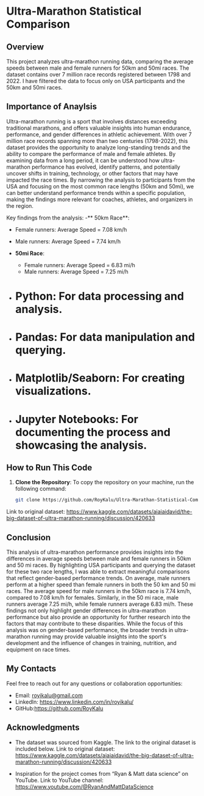  # Ultra-Marathon Statistical Comparison

## Overview
This project analyzes ultra-marathon running data, comparing the average speeds between male and female runners for 50km and 50mi races. The dataset contains over 7 million race records registered between 1798 and 2022. I have filtered the data to focus only on USA participants and the 50km and 50mi races. 

## Importance of Anaylsis
Ultra-marathon running is a sport that involves distances exceeding traditional marathons, and offers valuable insights into human endurance, performance, and gender differences in athletic achievement. With over 7 million race records spanning more than two centuries (1798-2022), this dataset provides the opportunity to analyze long-standing trends and the ability to compare the performance of male and female athletes. By examining data from a long period, it can be understood how ultra-marathon performance has evolved, identify patterns, and potentially uncover shifts in training, technology, or other factors that may have impacted the race times. By narrowing the analysis to participants from the USA and focusing on the most common race lengths (50km and 50mi), we can better understand performance trends within a specific population, making the findings more relevant for coaches, athletes, and organizers in the region.

Key findings from the analysis:
-** 50km Race**:
  - Female runners: Average Speed = 7.08 km/h
  - Male runners: Average Speed = 7.74 km/h
- **50mi Race**:
  - Female runners: Average Speed = 6.83 mi/h
  - Male runners: Average Speed = 7.25 mi/h

- # Python: For data processing and analysis.
- # Pandas: For data manipulation and querying.
- # Matplotlib/Seaborn: For creating visualizations.
- # Jupyter Notebooks: For documenting the process and showcasing the analysis.

## How to Run This Code

1. **Clone the Repository**:
   To copy the repository on your machine, run the following command:
   ```bash
   git clone https://github.com/RoyKalu/Ultra-Marathan-Statistical-Comparison.git

Link to original dataset: 
https://www.kaggle.com/datasets/aiaiaidavid/the-big-dataset-of-ultra-marathon-running/discussion/420633

## Conclusion
This analysis of ultra-marathon performance provides insights into the differences in average speeds between male and female runners in 50km and 50 mi races. By highlighting USA participants and querying the dataset for these two race lengths, I was able to extract meaningful comparisons that reflect gender-based performance trends. On average, male runners perform at a higher speed than female runners in both the 50 km and 50 mi races. The average speed for male runners in the 50km race is 7.74 km/h, compared to 7.08 km/h for females. Similarly, in the 50 mi race, male runners average 7.25 mi/h, while female runners average 6.83 mi/h. These findings not only highlight gender differences in ultra-marathon performance but also provide an opportunity for further research into the factors that may contribute to these disparities. While the focus of this analysis was on gender-based performance, the broader trends in ultra-marathon running may provide valuable insights into the sport's development and the influence of changes in training, nutrition, and equipment on race times.

## My Contacts

Feel free to reach out for any questions or collaboration opportunities:
- Email: royikalu@gmail.com
- LinkedIn: https://www.linkedin.com/in/royikalu/
- GitHub:https://github.com/RoyKalu

## Acknowledgments

- The dataset was sourced from Kaggle. The link to the original dataset is included below.
Link to original dataset: 
https://www.kaggle.com/datasets/aiaiaidavid/the-big-dataset-of-ultra-marathon-running/discussion/420633

- Inspiration for the project comes from “Ryan & Matt data science” on YouTube. 
Link to YouTube channel: https://www.youtube.com/@RyanAndMattDataScience





